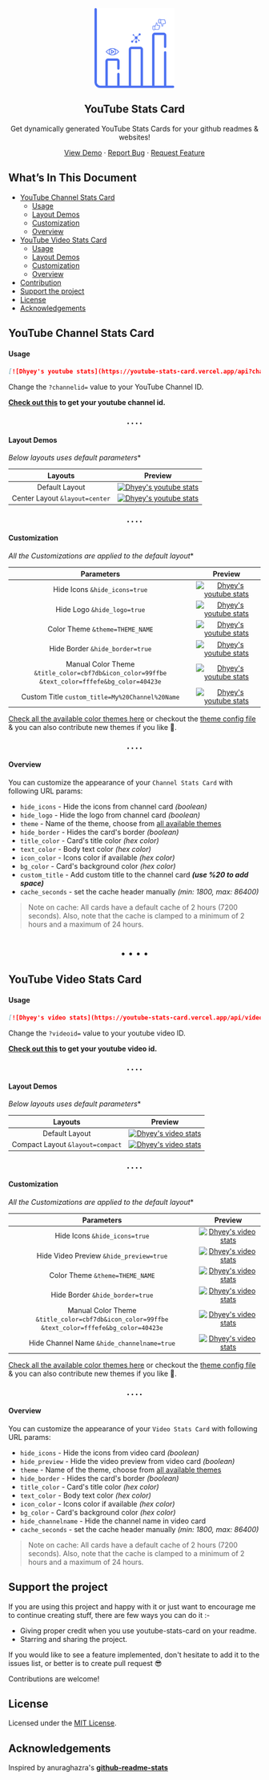 <p align="center">
    <img width="160px" src="https://raw.githubusercontent.com/dhyeythumar/impression/master/youtube_stats_card_assets/icon.svg" align="center" alt="YouTube Stats Card" />
    <h2 align="center">YouTube Stats Card</h2>
    <p align="center">Get dynamically generated YouTube Stats Cards for your github readmes &amp; websites!</p>
</p>

<p align="center">
    <a href="https://youtube-stats-card.vercel.app/api?channelid=UCpKizIKSk8ga_LCI3e3GUig&layout=center&cache_seconds=14400">View Demo</a>
    ·
    <a href="https://github.com/Dhyeythumar/youtube-stats-card/issues/new/choose">Report Bug</a>
    ·
    <a href="https://github.com/Dhyeythumar/youtube-stats-card/issues/new/choose">Request Feature</a>
</p>

## What’s In This Document

- [YouTube Channel Stats Card](#youtube-channel-stats-card)
  - [Usage](#channel-usage)
  - [Layout Demos](#channel-layout-demos)
  - [Customization](#channel-customization)
  - [Overview](#channel-overview)
- [YouTube Video Stats Card](#youtube-video-stats-card)
  - [Usage](#video-usage)
  - [Layout Demos](#video-layout-demos)
  - [Customization](#video-customization)
  - [Overview](#video-overview)
- [Contribution](./CONTRIBUTING.md)
- [Support the project](#support-the-project)
- [License](#license)
- [Acknowledgements](#acknowledgements)

## YouTube Channel Stats Card

#### **<p id="channel-usage">Usage</p>**

```md
[![Dhyey's youtube stats](https://youtube-stats-card.vercel.app/api?channelid=UCpKizIKSk8ga_LCI3e3GUig)](https://www.youtube.com/channel/UCpKizIKSk8ga_LCI3e3GUig)
```

Change the `?channelid=` value to your YouTube Channel ID.

**[Check out this](https://github.com/Dhyeythumar/youtube-stats-card/discussions/1) to get your youtube channel id.**

<p style="font-weigth:700; font-size:10px;color:" align="center">
<br/> &bull; &bull; &bull; &bull;
</p>

#### **<p id="channel-layout-demos">Layout Demos</p>**

_Below layouts uses default parameters_\*

|            Layouts             |                                                                                                         Preview                                                                                                         |
| :----------------------------: | :---------------------------------------------------------------------------------------------------------------------------------------------------------------------------------------------------------------------: |
|         Default Layout         |        [![Dhyey's youtube stats](https://youtube-stats-card.vercel.app/api?channelid=UCpKizIKSk8ga_LCI3e3GUig&cache_seconds=86400)](https://www.youtube.com/channel/UCpKizIKSk8ga_LCI3e3GUig?sub_confirmation=1)        |
| Center Layout `&layout=center` | [![Dhyey's youtube stats](https://youtube-stats-card.vercel.app/api?channelid=UCpKizIKSk8ga_LCI3e3GUig&layout=center&cache_seconds=86400)](https://www.youtube.com/channel/UCpKizIKSk8ga_LCI3e3GUig?sub_confirmation=1) |

<p style="font-weigth:700; font-size:10px;color:" align="center">
<br/> &bull; &bull; &bull; &bull;
</p>

#### **<p id="channel-customization">Customization</p>**

_All the Customizations are applied to the default layout_\*

|                                             Parameters                                              |                                                                                                                                     Preview                                                                                                                                      |
| :-------------------------------------------------------------------------------------------------: | :------------------------------------------------------------------------------------------------------------------------------------------------------------------------------------------------------------------------------------------------------------------------------: |
|                                    Hide Icons `&hide_icons=true`                                    |                            [![Dhyey's youtube stats](https://youtube-stats-card.vercel.app/api?channelid=UCpKizIKSk8ga_LCI3e3GUig&hide_icons=true&cache_seconds=86400)](https://www.youtube.com/channel/UCpKizIKSk8ga_LCI3e3GUig?sub_confirmation=1)                             |
|                                     Hide Logo `&hide_logo=true`                                     |                             [![Dhyey's youtube stats](https://youtube-stats-card.vercel.app/api?channelid=UCpKizIKSk8ga_LCI3e3GUig&hide_logo=true&cache_seconds=86400)](https://www.youtube.com/channel/UCpKizIKSk8ga_LCI3e3GUig?sub_confirmation=1)                             |
|                                   Color Theme `&theme=THEME_NAME`                                   |                            [![Dhyey's youtube stats](https://youtube-stats-card.vercel.app/api?channelid=UCpKizIKSk8ga_LCI3e3GUig&theme=dark_pink&cache_seconds=86400)](https://www.youtube.com/channel/UCpKizIKSk8ga_LCI3e3GUig?sub_confirmation=1)                             |
|                                   Hide Border `&hide_border=true`                                   |                            [![Dhyey's youtube stats](https://youtube-stats-card.vercel.app/api?channelid=UCpKizIKSk8ga_LCI3e3GUig&hide_border=true&cache_seconds=86400)](https://www.youtube.com/channel/UCpKizIKSk8ga_LCI3e3GUig?sub_confirmation=1)                            |
| Manual Color Theme `&title_color=cbf7db&icon_color=99ffbe`<br/>`&text_color=fffefe&bg_color=40423e` | [![Dhyey's youtube stats](https://youtube-stats-card.vercel.app/api?channelid=UCpKizIKSk8ga_LCI3e3GUig&title_color=cbf7db&icon_color=99ffbe&text_color=fffefe&bg_color=40423e&cache_seconds=86400)](https://www.youtube.com/channel/UCpKizIKSk8ga_LCI3e3GUig?sub_confirmation=1) |
|                           Custom Title `custom_title=My%20Channel%20Name`                           |                [![Dhyey's youtube stats](https://youtube-stats-card.vercel.app/api?channelid=UCpKizIKSk8ga_LCI3e3GUig&custom_title=My%20Channel%20Name%20Here&cache_seconds=86400)](https://www.youtube.com/channel/UCpKizIKSk8ga_LCI3e3GUig?sub_confirmation=1)                 |

[Check all the available color themes here](./themes/README.md) or checkout the [theme config file](./themes/index.js) & you can also contribute new themes if you like 🙂.

<p style="font-weigth:700; font-size:10px;color:" align="center">
<br/> &bull; &bull; &bull; &bull;
</p>

#### **<p id="channel-overview">Overview</p>**

You can customize the appearance of your `Channel Stats Card` with following URL params:

- `hide_icons` - Hide the icons from channel card _(boolean)_
- `hide_logo` - Hide the logo from channel card _(boolean)_
- `theme` - Name of the theme, choose from [all available themes](./themes/README.md)
- `hide_border` - Hides the card's border _(boolean)_
- `title_color` - Card's title color _(hex color)_
- `text_color` - Body text color _(hex color)_
- `icon_color` - Icons color if available _(hex color)_
- `bg_color` - Card's background color _(hex color)_
- `custom_title` - Add custom title to the channel card **_(use %20 to add space)_**
- `cache_seconds` - set the cache header manually _(min: 1800, max: 86400)_

> Note on cache: All cards have a default cache of 2 hours (7200 seconds). Also, note that the cache is clamped to a minimum of 2 hours and a maximum of 24 hours.

<p style="font-weigth:700; font-size:18px;color:" align="center">
<br/>&bull; &bull; &bull; &bull;
</p>

## YouTube Video Stats Card

#### **<p id="video-usage">Usage</p>**

```md
[![Dhyey's video stats](https://youtube-stats-card.vercel.app/api/video?videoid=4vwZNTagHsQ)](https://youtu.be/4vwZNTagHsQ)
```

Change the `?videoid=` value to your youtube video ID.

**[Check out this](https://github.com/Dhyeythumar/youtube-stats-card/discussions/2) to get your youtube video id.**

<p style="font-weigth:700; font-size:10px;color:" align="center">
<br/> &bull; &bull; &bull; &bull;
</p>

#### **<p id="video-layout-demos">Layout Demos</p>**

_Below layouts uses default parameters_\*

|             Layouts              |                                                                            Preview                                                                             |
| :------------------------------: | :------------------------------------------------------------------------------------------------------------------------------------------------------------: |
|          Default Layout          |        [![Dhyey's video stats](https://youtube-stats-card.vercel.app/api/video?videoid=4vwZNTagHsQ&cache_seconds=86400)](https://youtu.be/4vwZNTagHsQ)         |
| Compact Layout `&layout=compact` | [![Dhyey's video stats](https://youtube-stats-card.vercel.app/api/video?videoid=4vwZNTagHsQ&layout=compact&cache_seconds=86400)](https://youtu.be/4vwZNTagHsQ) |

<p style="font-weigth:700; font-size:10px;color:" align="center">
<br/> &bull; &bull; &bull; &bull;
</p>

#### **<p id="video-customization">Customization</p>**

_All the Customizations are applied to the default layout_\*

|                                             Parameters                                              |                                                                                                        Preview                                                                                                         |
| :-------------------------------------------------------------------------------------------------: | :--------------------------------------------------------------------------------------------------------------------------------------------------------------------------------------------------------------------: |
|                                    Hide Icons `&hide_icons=true`                                    |                            [![Dhyey's video stats](https://youtube-stats-card.vercel.app/api/video?videoid=4vwZNTagHsQ&hide_icons=true&cache_seconds=86400)](https://youtu.be/4vwZNTagHsQ)                             |
|                               Hide Video Preview `&hide_preview=true`                               |                           [![Dhyey's video stats](https://youtube-stats-card.vercel.app/api/video?videoid=4vwZNTagHsQ&hide_preview=true&cache_seconds=86400)](https://youtu.be/4vwZNTagHsQ)                            |
|                                   Color Theme `&theme=THEME_NAME`                                   |                            [![Dhyey's video stats](https://youtube-stats-card.vercel.app/api/video?videoid=4vwZNTagHsQ&theme=dark_pink&cache_seconds=86400)](https://youtu.be/4vwZNTagHsQ)                             |
|                                   Hide Border `&hide_border=true`                                   |                            [![Dhyey's video stats](https://youtube-stats-card.vercel.app/api/video?videoid=4vwZNTagHsQ&hide_border=true&cache_seconds=86400)](https://youtu.be/4vwZNTagHsQ)                            |
| Manual Color Theme `&title_color=cbf7db&icon_color=99ffbe`<br/>`&text_color=fffefe&bg_color=40423e` | [![Dhyey's video stats](https://youtube-stats-card.vercel.app/api/video?videoid=4vwZNTagHsQ&title_color=cbf7db&icon_color=99ffbe&text_color=fffefe&bg_color=40423e&cache_seconds=86400)](https://youtu.be/4vwZNTagHsQ) |
|                             Hide Channel Name `&hide_channelname=true`                              |                         [![Dhyey's video stats](https://youtube-stats-card.vercel.app/api/video?videoid=4vwZNTagHsQ&hide_channelname=true&cache_seconds=86400)](https://youtu.be/4vwZNTagHsQ)                          |

[Check all the available color themes here](./themes/README.md) or checkout the [theme config file](./themes/index.js) & you can also contribute new themes if you like 🙂.

<p style="font-weigth:700; font-size:10px;color:" align="center">
<br/> &bull; &bull; &bull; &bull;
</p>

#### **<p id="video-overview">Overview</p>**

You can customize the appearance of your `Video Stats Card` with following URL params:

- `hide_icons` - Hide the icons from video card _(boolean)_
- `hide_preview` - Hide the video preview from video card _(boolean)_
- `theme` - Name of the theme, choose from [all available themes](./themes/README.md)
- `hide_border` - Hides the card's border _(boolean)_
- `title_color` - Card's title color _(hex color)_
- `text_color` - Body text color _(hex color)_
- `icon_color` - Icons color if available _(hex color)_
- `bg_color` - Card's background color _(hex color)_
- `hide_channelname` - Hide the channel name in video card
- `cache_seconds` - set the cache header manually _(min: 1800, max: 86400)_

> Note on cache: All cards have a default cache of 2 hours (7200 seconds). Also, note that the cache is clamped to a minimum of 2 hours and a maximum of 24 hours.

## Support the project

If you are using this project and happy with it or just want to encourage me to continue creating stuff, there are few ways you can do it :-

- Giving proper credit when you use youtube-stats-card on your readme.
- Starring and sharing the project.

If you would like to see a feature implemented, don't hesitate to add it to the issues list, or better is to create pull request 😎

Contributions are welcome!

## License

Licensed under the [MIT License](./LICENSE).

## Acknowledgements

Inspired by anuraghazra's [**github-readme-stats**](https://github.com/anuraghazra/github-readme-stats)
